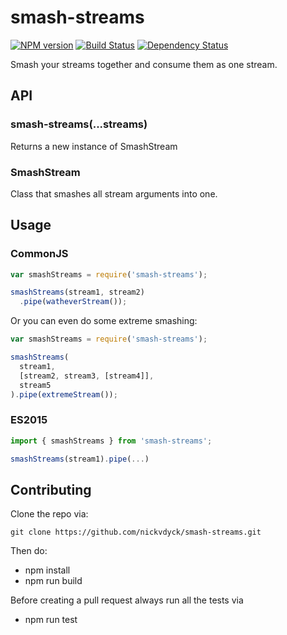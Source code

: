# smash-streams
[![NPM version][npm-image]][npm-url] [![Build Status][travis-image]][travis-url] [![Dependency Status][dep-image]][dep-url]

Smash your streams together and consume them as one stream.

## API
### smash-streams(...streams)
Returns a new instance of SmashStream

### SmashStream
Class that smashes all stream arguments into one.

## Usage

### CommonJS

```js
var smashStreams = require('smash-streams');

smashStreams(stream1, stream2)
  .pipe(watheverStream());
```

Or you can even do some extreme smashing:

```js
var smashStreams = require('smash-streams');

smashStreams(
  stream1,
  [stream2, stream3, [stream4]],
  stream5
).pipe(extremeStream());
```

### ES2015

```js
import { smashStreams } from 'smash-streams';

smashStreams(stream1).pipe(...)
```

## Contributing

Clone the repo via:
```shell
git clone https://github.com/nickvdyck/smash-streams.git
```

Then do:
- npm install
- npm run build

Before creating a pull request always run all the tests via
- npm run test

[npm-url]: https://www.npmjs.com/package/smash-streams
[npm-image]: https://badge.fury.io/js/smash-streams.svg

[travis-url]: https://travis-ci.org/nickvdyck/smash-streams
[travis-image]: https://travis-ci.org/nickvdyck/smash-streams.svg?branch=master

[dep-url]: https://david-dm.org/nickvdyck/smash-streams
[dep-image]: https://david-dm.org/nickvdyck/smash-streams.svg 

